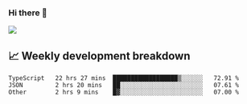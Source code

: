 ### Hi there 👋
<img align="center" src="https://github-readme-stats.vercel.app/api?username=Tumao727&show_icons=true&hide_title=true&theme=dracula" />


## 📈 Weekly development breakdown
<!--START_SECTION:waka-->

```text
TypeScript   22 hrs 27 mins  ██████████████████▒░░░░░░   72.91 %
JSON         2 hrs 20 mins   ██░░░░░░░░░░░░░░░░░░░░░░░   07.61 %
Other        2 hrs 9 mins    █▓░░░░░░░░░░░░░░░░░░░░░░░   07.00 %
```

<!--END_SECTION:waka-->